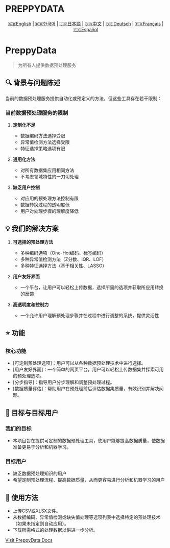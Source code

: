 # PREPPYDATA
<p align="center">
  <a href="README.en.md">🇬🇧English</a> |
  <a href="README.ko.md">🇰🇷한국어</a> |
  <a href="README.ja.md">🇯🇵日本語</a> |
  <a href="README.cn.md">🇨🇳中文</a> |
  <a href="README.gr.md">🇩🇪Deutsch</a> |
  <a href="README.fr.md">🇫🇷Français</a> |
  <a href="README.ep.md">🇪🇸Español</a>
</p>

# PreppyData
> 为所有人提供数据预处理服务

## 🔍 背景与问题陈述

当前的数据预处理服务提供自动化或预定义的方法，但这些工具存在若干限制：

### 当前数据预处理服务的限制

1. **定制化不足**
   - 数据编码方法选择受限
   - 异常值检测方法选择受限
   - 特征选择策略选项有限

2. **通用化方法**
   - 对所有数据集应用相同方法
   - 不考虑领域特性的一刀切处理

3. **缺乏用户控制**
   - 对应用的预处理方法控制有限
   - 数据转换过程的透明度低
   - 用户对处理步骤的理解度降低

## 💡 我们的解决方案

1. **可选择的预处理方法**
   - 多种编码选项（One-Hot编码、标签编码）
   - 多种异常值检测方法（Z分数、IQR、LOF）
   - 多种特征选择方法（基于相关性、LASSO）

2. **用户友好界面**
   - 一个平台，让用户可以轻松上传数据，选择所需的选项并获取所应用转换的反馈

3. **高透明度和控制力**
   - 一个允许用户理解预处理步骤并在过程中进行调整的系统，提供灵活性

## ⭐ 功能
### 核心功能
 - [可定制预处理选项]：用户可以从各种数据预处理技术中进行选择。
 - [用户友好界面]：一个简单的网页平台，用户可以轻松上传数据集并探索可用的预处理选项。
 - [分步指导]：指导用户分步理解和调整预处理过程。
 - [数据质量评估]：帮助用户在预处理前后评估数据集质量，有效识别并解决问题。

## 🎯 目标与目标用户
### 我们的目标
 - 本项目旨在提供可定制的数据预处理工具，使用户能够提高数据质量，使数据准备更易于分析和机器学习。

### 目标用户
 - 缺乏数据预处理知识的用户
 - 希望定制预处理流程、提高数据质量，从而更容易进行分析和机器学习的用户

## 📖 使用方法
 - 上传CSV或XLSX文件。
 - 从数据编码、异常值检测或缺失值处理等选项列表中选择特定的预处理技术（如果未指定则自动应用）。
 - 下载所需格式的处理数据以供进一步分析。

[Visit PreppyData Docs](https://preppydata.readthedocs.io)